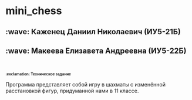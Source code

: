 # mini_chess
<h1 style="font-size: 20;"> :wave: Каженец Даниил Николаевич (ИУ5-21Б) </h1> 
<h1 style="font-size: 20;"> :wave: Макеева Елизавета Андреевна (ИУ5-22Б) </h1> 
<br>
<h1 style="font-size: 10;"> :exclamation: Техническое задание </h1> 

Программа представляет собой игру в шахматы с изменённой расстановкой фигур, придуманной нами в 11 классе. 
